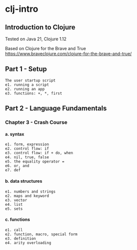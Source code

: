 # clj-intro
## Introduction to Clojure

Tested on Java 21, Clojure 1.12

Based on Clojure for the Brave and True
https://www.braveclojure.com/clojure-for-the-brave-and-true/

## Part 1 - Setup
    The user startup script
    e1. running a script
    e2. running an app
    e3. functions: +, *, first

## Part 2 - Language Fundamentals
### Chapter 3 - Crash Course
#### a. syntax
    e1. form, expression
    e2. control flow: if
    e3. control flow: if + do, when
    e4. nil, true, false
    e5. the equality operator =
    e6. or, and
    e7. def
#### b. data structures
    e1. numbers and strings
    e2. maps and keyword
    e3. vector
    e4. list
    e5. sets
#### c. functions
    e1. call
    e2. function, macro, special form
    e3. definition
    e4. arity overloading
    